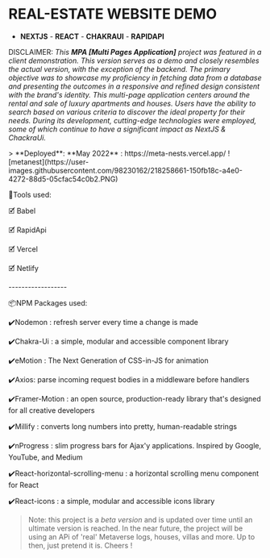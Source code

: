 # REAL-ESTATE WEBSITE DEMO
- **NEXTJS** - **REACT** - **CHAKRAUI** - **RAPIDAPI**
<p>DISCLAIMER: <em>This <b>MPA [Multi Pages Application]</b> project was featured in a client demonstration. This version serves as a demo and closely resembles the actual version, with the exception of the backend. The primary objective was to showcase my proficiency in fetching data from a database and presenting the outcomes in a responsive and refined design consistent with the brand's identity. This multi-page application centers around the rental and sale of luxury apartments and houses. Users have the ability to search based on various criteria to discover the ideal property for their needs. During its development, cutting-edge technologies were employed, some of which continue to have a significant impact as NextJS & ChackraUi.</em> </p>
> **Deployed**: **May 2022** : https://meta-nests.vercel.app/
<!-- ![Screenshot 2022-04-25 210159](https://user-images.githubusercontent.com/98230162/218258543-149506fe-39cc-46fe-8183-8bbfd2487a2f.jpg) -->
![metanest](https://user-images.githubusercontent.com/98230162/218258661-150fb18c-a4e0-4272-88d5-05cfac54c0b2.PNG)


<p>🧰Tools used:</p>
<p>🗹 Babel</p>
<p>🗹 RapidApi</p>
<p>🗹 Vercel</p>
<p>🗹 Netlify</p>
<p>------------------</p>
<p>📦NPM Packages used:</p>
<p>✔️Nodemon : refresh server every time a change is made</p>
<p>✔️Chakra-Ui : a simple, modular and accessible component library</p>
<p>✔️eMotion : The Next Generation of CSS-in-JS for animation</p>
<p>✔️Axios: parse incoming request bodies in a middleware before handlers</p>
<p>✔️Framer-Motion : an open source, production-ready library that's designed for all creative developers</p>
<p>✔️Millify : converts long numbers into pretty, human-readable strings</p>
<p>✔️nProgress : slim progress bars for Ajax'y applications. Inspired by Google, YouTube, and Medium</p>
<p>✔️React-horizontal-scrolling-menu : a horizontal scrolling menu component for React</p>
<p>✔️React-icons : a simple, modular and accessible icons library </p>

> Note: this project is a *beta version* and is updated over time until an ultimate version is reached. In the near future, the project will be using an APi of 'real' Metaverse logs, houses, villas and more. Up to then, just pretend it is.
Cheers !




